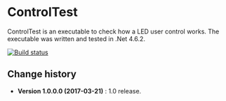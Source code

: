 ControlTest
====================================

ControlTest is an executable to check how a LED user control works.
The executable was written and tested in .Net 4.6.2.

[![Build status](https://ci.appveyor.com/api/projects/status/ek2uf55u4q9pcppy?svg=true)](https://ci.appveyor.com/project/SeppPenner/controltest)


Change history
--------------

* **Version 1.0.0.0 (2017-03-21)** : 1.0 release.
